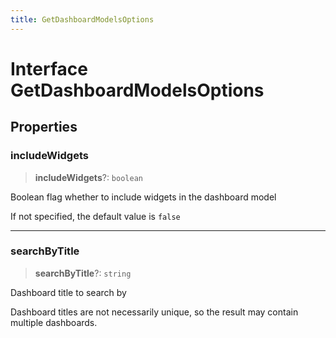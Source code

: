 ```yaml
---
title: GetDashboardModelsOptions
---
```


# Interface GetDashboardModelsOptions

## Properties

### includeWidgets

> **includeWidgets**?: `boolean`

Boolean flag whether to include widgets in the dashboard model

If not specified, the default value is `false`

***

### searchByTitle

> **searchByTitle**?: `string`

Dashboard title to search by

Dashboard titles are not necessarily unique, so the result may contain multiple dashboards.
